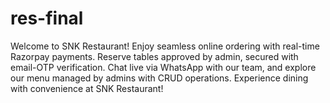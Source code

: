 # res-final
Welcome to SNK Restaurant! Enjoy seamless online ordering with real-time Razorpay payments. Reserve tables approved by admin, secured with email-OTP verification. Chat live via WhatsApp with our team, and explore our menu managed by admins with CRUD operations. Experience dining with convenience at SNK Restaurant!
